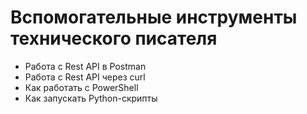 # Вспомогательные инструменты технического писателя

- Работа с Rest API в Postman 
- Работа с Rest API через curl
- Как работать с PowerShell
- Как запускать Python-скрипты
